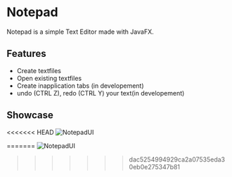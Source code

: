 # Notepad
Notepad is a simple Text Editor made with JavaFX.

## Features
* Create textfiles
* Open existing textfiles
* Create inapplication tabs (in developement)
* undo (CTRL Z), redo (CTRL Y) your text(in developement)


## Showcase
<<<<<<< HEAD
![NotepadUI](https://github.com/KirishanthRajaraj/Notepad.git/blob/master/UI.png"UI")

=======
![NotepadUI](https://github.com/KirishanthRajaraj/Notepad.git/master/UI.png)
>>>>>>> dac5254994929ca2a07535eda30eb0e275347b81

